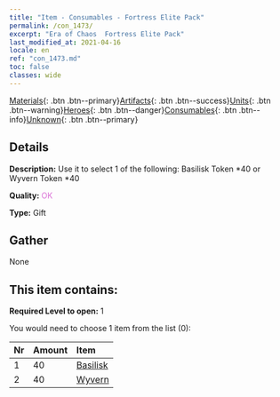 ```yaml
---
title: "Item - Consumables - Fortress Elite Pack"
permalink: /con_1473/
excerpt: "Era of Chaos  Fortress Elite Pack"
last_modified_at: 2021-04-16
locale: en
ref: "con_1473.md"
toc: false
classes: wide
---
```

 [Materials](/Items/){: .btn .btn--primary}[Artifacts](/Items/Artifacts/){: .btn .btn--success}[Units](/Items/Units/){: .btn .btn--warning}[Heroes](/Items/Heroes/){: .btn .btn--danger}[Consumables](/Items/Consumables/){: .btn .btn--info}[Unknown](/Items/Unknown/){: .btn .btn--primary}

## Details
 **Description:** Use it to select 1 of the following: Basilisk Token *40 or Wyvern Token *40

 **Quality:** <span style="color: #DA70D6">OK</span>

 **Type:** Gift

## Gather

  None

## This item contains:

 **Required Level to open:** 1

 You would need to choose 1 item from the list (0):

  | Nr | Amount |     Item    |
  |:---|:-------|:------------|
  | 1 | 40 | [Basilisk](/Items/unt_256/) |  | 
  | 2 | 40 | [Wyvern](/Items/unt_258/) |  | 
